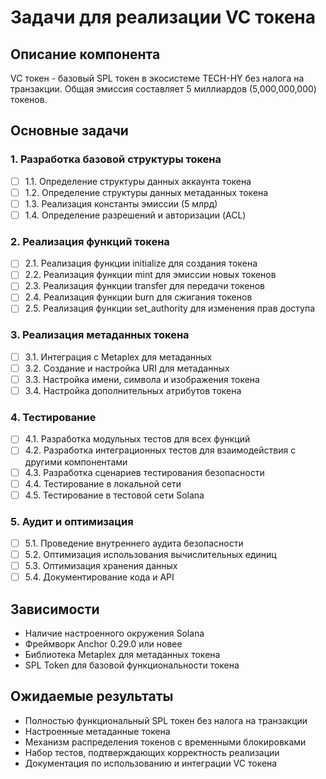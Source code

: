  # Задачи для реализации VC токена

## Описание компонента
VC токен - базовый SPL токен в экосистеме TECH-HY без налога на транзакции. Общая эмиссия составляет 5 миллиардов (5,000,000,000) токенов.

## Основные задачи

### 1. Разработка базовой структуры токена
- [ ] 1.1. Определение структуры данных аккаунта токена
- [ ] 1.2. Определение структуры данных метаданных токена
- [ ] 1.3. Реализация константы эмиссии (5 млрд)
- [ ] 1.4. Определение разрешений и авторизации (ACL)

### 2. Реализация функций токена
- [ ] 2.1. Реализация функции initialize для создания токена
- [ ] 2.2. Реализация функции mint для эмиссии новых токенов
- [ ] 2.3. Реализация функции transfer для передачи токенов
- [ ] 2.4. Реализация функции burn для сжигания токенов
- [ ] 2.5. Реализация функции set_authority для изменения прав доступа

### 3. Реализация метаданных токена
- [ ] 3.1. Интеграция с Metaplex для метаданных
- [ ] 3.2. Создание и настройка URI для метаданных
- [ ] 3.3. Настройка имени, символа и изображения токена
- [ ] 3.4. Настройка дополнительных атрибутов токена

### 4. Тестирование
- [ ] 4.1. Разработка модульных тестов для всех функций
- [ ] 4.2. Разработка интеграционных тестов для взаимодействия с другими компонентами
- [ ] 4.3. Разработка сценариев тестирования безопасности
- [ ] 4.4. Тестирование в локальной сети
- [ ] 4.5. Тестирование в тестовой сети Solana

### 5. Аудит и оптимизация
- [ ] 5.1. Проведение внутреннего аудита безопасности
- [ ] 5.2. Оптимизация использования вычислительных единиц
- [ ] 5.3. Оптимизация хранения данных
- [ ] 5.4. Документирование кода и API

## Зависимости
- Наличие настроенного окружения Solana
- Фреймворк Anchor 0.29.0 или новее
- Библиотека Metaplex для метаданных токена
- SPL Token для базовой функциональности токена

## Ожидаемые результаты
- Полностью функциональный SPL токен без налога на транзакции
- Настроенные метаданные токена
- Механизм распределения токенов с временными блокировками
- Набор тестов, подтверждающих корректность реализации
- Документация по использованию и интеграции VC токена